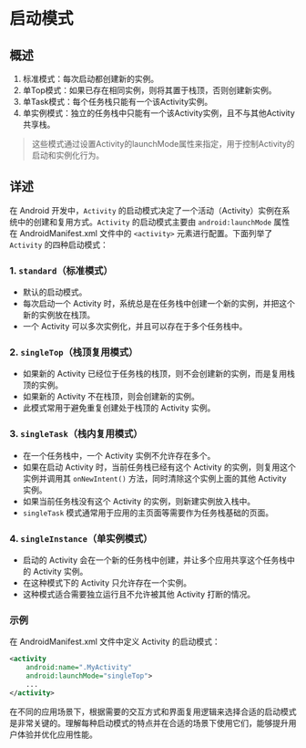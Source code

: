 # 启动模式

## 概述

1. 标准模式：每次启动都创建新的实例。
2. 单Top模式：如果已存在相同实例，则将其置于栈顶，否则创建新实例。
3. 单Task模式：每个任务栈只能有一个该Activity实例。
4. 单实例模式：独立的任务栈中只能有一个该Activity实例，且不与其他Activity共享栈。

>这些模式通过设置Activity的launchMode属性来指定，用于控制Activity的启动和实例化行为。

## 详述

在 Android 开发中，`Activity` 的启动模式决定了一个活动（Activity）实例在系统中的创建和复用方式。`Activity` 的启动模式主要由 `android:launchMode` 属性在 AndroidManifest.xml 文件中的 `<activity>` 元素进行配置。下面列举了 `Activity` 的四种启动模式：

### 1. `standard`（标准模式）

- 默认的启动模式。
- 每次启动一个 Activity 时，系统总是在任务栈中创建一个新的实例，并把这个新的实例放在栈顶。
- 一个 Activity 可以多次实例化，并且可以存在于多个任务栈中。

### 2. `singleTop`（栈顶复用模式）

- 如果新的 Activity 已经位于任务栈的栈顶，则不会创建新的实例，而是复用栈顶的实例。
- 如果新的 Activity 不在栈顶，则会创建新的实例。
- 此模式常用于避免重复创建处于栈顶的 Activity 实例。

### 3. `singleTask`（栈内复用模式）

- 在一个任务栈中，一个 Activity 实例不允许存在多个。
- 如果在启动 Activity 时，当前任务栈已经有这个 Activity 的实例，则复用这个实例并调用其 `onNewIntent()` 方法，同时清除这个实例上面的其他 Activity 实例。
- 如果当前任务栈没有这个 Activity 的实例，则新建实例放入栈中。
- `singleTask` 模式通常用于应用的主页面等需要作为任务栈基础的页面。

### 4. `singleInstance`（单实例模式）

- 启动的 Activity 会在一个新的任务栈中创建，并让多个应用共享这个任务栈中的 Activity 实例。
- 在这种模式下的 Activity 只允许存在一个实例。
- 这种模式适合需要独立运行且不允许被其他 Activity 打断的情况。

### 示例

在 AndroidManifest.xml 文件中定义 Activity 的启动模式：

```xml
<activity 
    android:name=".MyActivity"
    android:launchMode="singleTop">
    ...
</activity>
```

在不同的应用场景下，根据需要的交互方式和界面复用逻辑来选择合适的启动模式是非常关键的。理解每种启动模式的特点并在合适的场景下使用它们，能够提升用户体验并优化应用性能。